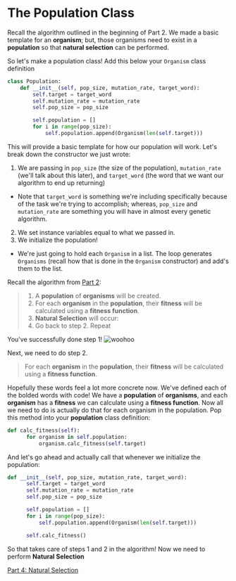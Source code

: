# The Population Class

Recall the algorithm outlined in the beginning of Part 2. We made a basic template for an **organism**; but, those organisms need to exist in a **population** so that **natural selection** can be performed.

So let's make a population class! Add this below your ```Organism``` class definition
```python
class Population:
    def __init__(self, pop_size, mutation_rate, target_word):
        self.target = target_word
        self.mutation_rate = mutation_rate
        self.pop_size = pop_size

        self.population = []
        for i in range(pop_size):
            self.population.append(Organism(len(self.target)))
```

This will provide a basic template for how our population will work. Let's break down the constructor we just wrote:
<br />
1. We are passing in ```pop_size``` (the size of the population), ```mutation_rate``` (we'll talk about this later), and ```target_word``` (the word that we want our algorithm to end up returning)
  * Note that ```target_word``` is something we're including specifically because of the task we're trying to accomplish; whereas, ```pop_size``` and ```mutation_rate``` are something you will have in almost every genetic algorithm.
2. We set instance variables equal to what we passed in.
3. We initialize the population!
  * We're just going to hold each ```Organism``` in a list. The loop generates ```Organisms``` (recall how that is done in the ```Organism``` constructor) and add's them to the list.

Recall the algorithm from [Part 2]():

> 1. A **population** of **organisms** will be created.
> 2. For each **organism** in the **population**, their **fitness** will be calculated using a **fitness function**.
> 3. **Natural Selection** will occur:
> 4. Go back to step 2. Repeat

You've successfully done step 1!
![woohoo](https://media.makeameme.org/created/woohoo-way-to-zczo30.jpg)

Next, we need to do step 2.
> For each **organism** in the **population**, their **fitness** will be calculated using a **fitness function**.

Hopefully these words feel a lot more concrete now.
We've defined each of the bolded words with code!
We have a **population** of **organisms**, and each **organism** has a **fitness** we can calculate using a **fitness function**. Now all we need to do is actually do that for each organism in the population. Pop this method into your **population** class definition:
```python
def calc_fitness(self):
      for organism in self.population:
          organism.calc_fitness(self.target)
```

And let's go ahead and actually call that whenever we initialize the population:
```python
def __init__(self, pop_size, mutation_rate, target_word):
      self.target = target_word
      self.mutation_rate = mutation_rate
      self.pop_size = pop_size

      self.population = []
      for i in range(pop_size):
          self.population.append(Organism(len(self.target)))

      self.calc_fitness()
```

So that takes care of steps 1 and 2 in the algorithm! Now we need to perform **Natural Selection**

[Part 4: Natural Selection]()
